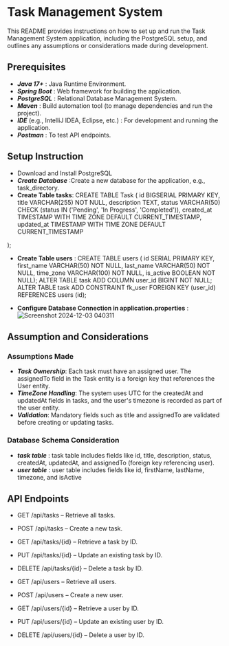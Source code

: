 # Task Management System
This README provides instructions on how to set up and run the Task Management System application, including the PostgreSQL setup, and outlines any assumptions or considerations made during development.

## Prerequisites
- ***Java 17+*** : Java Runtime Environment.
- ***Spring Boot*** : Web framework for building the application.
- ***PostgreSQL*** : Relational Database Management System.
- ***Maven*** : Build automation tool (to manage dependencies and run the project).
- ***IDE*** (e.g., IntelliJ IDEA, Eclipse, etc.) : For development and running the application.
- ***Postman*** : To test API endpoints.
## Setup Instruction
- Download and Install PostgreSQL
- ***Create Database*** :Create a new database for the application, e.g., task_directory.
- **Create Table tasks**:
  CREATE TABLE Task (
    id BIGSERIAL PRIMARY KEY,
    title VARCHAR(255) NOT NULL,
    description TEXT,
    status VARCHAR(50) CHECK (status IN ('Pending', 'In Progress', 'Completed')),
    created_at TIMESTAMP WITH TIME ZONE DEFAULT CURRENT_TIMESTAMP,
    updated_at TIMESTAMP WITH TIME ZONE DEFAULT CURRENT_TIMESTAMP

);
- **Create Table users** :
  CREATE TABLE users (
    id SERIAL PRIMARY KEY,
    first_name VARCHAR(50) NOT NULL,
    last_name VARCHAR(50) NOT NULL,
    time_zone VARCHAR(100) NOT NULL,
    is_active BOOLEAN NOT NULL);
ALTER TABLE task ADD COLUMN user_id BIGINT NOT NULL;
ALTER TABLE task ADD CONSTRAINT fk_user FOREIGN KEY (user_id) REFERENCES users (id);

- **Configure Database Connection in application.properties** :
  ![Screenshot 2024-12-03 040311](https://github.com/user-attachments/assets/88465c2b-4e63-40e9-a5cb-c206db01b6cd)

## Assumption and Considerations
### Assumptions Made
- ***Task Ownership***: Each task must have an assigned user. The assignedTo field in the Task entity is a foreign key that references the User entity.
- ***TimeZone Handling***: The system uses UTC for the createdAt and updatedAt fields in tasks, and the user's timezone is recorded as part of the user entity.
- ***Validation***: Mandatory fields such as title and assignedTo are validated before creating or updating tasks.
### Database Schema Consideration
- ***task table*** : task table includes fields like id, title, description, status, createdAt, updatedAt, and assignedTo (foreign key referencing user).
- ***user table*** : user table includes fields like id, firstName, lastName, timezone, and isActive
## API Endpoints
- GET /api/tasks – Retrieve all tasks.

- POST /api/tasks – Create a new task.

- GET /api/tasks/{id} – Retrieve a task by ID.

- PUT /api/tasks/{id} – Update an existing task by ID.

- DELETE /api/tasks/{id} – Delete a task by ID.

- GET /api/users – Retrieve all users.

- POST /api/users – Create a new user.

- GET /api/users/{id} – Retrieve a user by ID.

- PUT /api/users/{id} – Update an existing user by ID.

- DELETE /api/users/{id} – Delete a user by ID.



